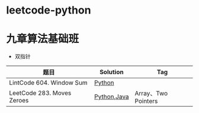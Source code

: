# leetcode-python

# 九章算法基础班

- 双指针

|题目     |Solution   |Tag     |
|---------|----------|--------|
|LintCode 604. Window Sum|[Python](http://jinx19.github.io/2019/01/02/LeetCode-Solution-2019-01-02-LintCode-Solution-604-Window-Sum/)|    |
|LeetCode 283. Moves Zeroes|[Python,Java](http://jinx19.github.io/2019/01/02/LeetCode-Solution-2019-01-02-LintCode-Solution-539-Move-Zeroes/)  |Array、Two Pointers|
